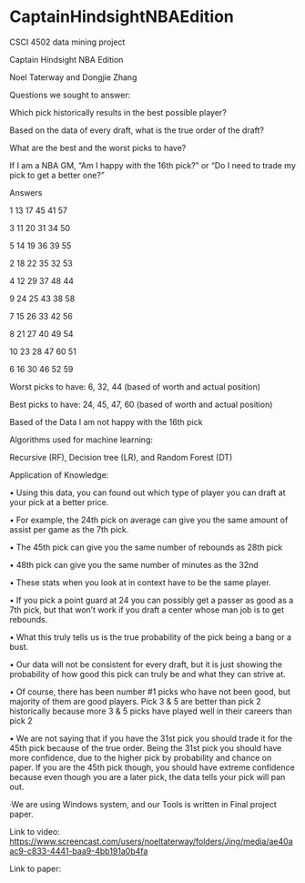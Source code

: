 # CaptainHindsightNBAEdition
CSCI 4502 data mining project

Captain Hindsight NBA Edition

Noel Taterway and Dongjie Zhang

Questions we sought to answer:

Which pick historically results in the best possible player?

Based on the data of every draft, what is the true order of the draft?

What are the best and the worst picks to have?

If I am a NBA GM, “Am I happy with the 16th pick?” or “Do I need to trade my pick to get a better one?”

Answers

1	13	17	45	41	57

3	11	20	31	34	50

5	14	19	36	39	55

2	18	22	35	32	53

4	12	29	37	48	44

9	24	25	43	38	58

7	15	26	33	42	56

8	21	27	40	49	54

10	23	28	47	60	51

6	16	30	46	52	59

Worst picks to have: 6, 32, 44 (based of worth and actual position)

Best picks to have: 24, 45, 47, 60 (based of worth and actual position)

Based of the Data I am not happy with the 16th pick

Algorithms used for machine learning:

Recursive (RF), Decision tree (LR), and Random Forest (DT)

Application of Knowledge:

•	Using this data, you can found out which type of player you can draft at your pick at a better price.

•	For example, the 24th pick on average can give you the same amount of assist per game as the 7th pick.

•	The 45th pick can give you the same number of rebounds as 28th pick

•	48th pick can give you the same number of minutes as the 32nd

•	These stats when you look at in context have to be the same player.

•	If you pick a point guard at 24 you can possibly get a passer as good as a 7th pick, but that won’t work if you draft a center whose man job is to get rebounds.

•	What this truly tells us is the true probability of the pick being a bang or a bust.

•	Our data will not be consistent for every draft, but it is just showing the probability of how good this pick can truly be and what they can strive at.

•	Of course, there has been number #1 picks who have not been good, but majority of them are good players.  Pick 3 & 5 are better than pick 2 historically because more 3 & 5 picks have played well in their careers than pick 2

•	We are not saying that if you have the 31st pick you should trade it for the 45th pick because of the true order. Being the 31st pick you should have more confidence, due to the higher pick by probability and chance on paper. If you are the 45th pick though, you should have extreme confidence because even though you are a later pick, the data tells your pick will pan out.

·We are using Windows system, and our Tools is written in Final project paper.

Link to video: https://www.screencast.com/users/noeltaterway/folders/Jing/media/ae40aac9-c833-4441-baa9-4bb191a0b4fa

Link to paper: 


